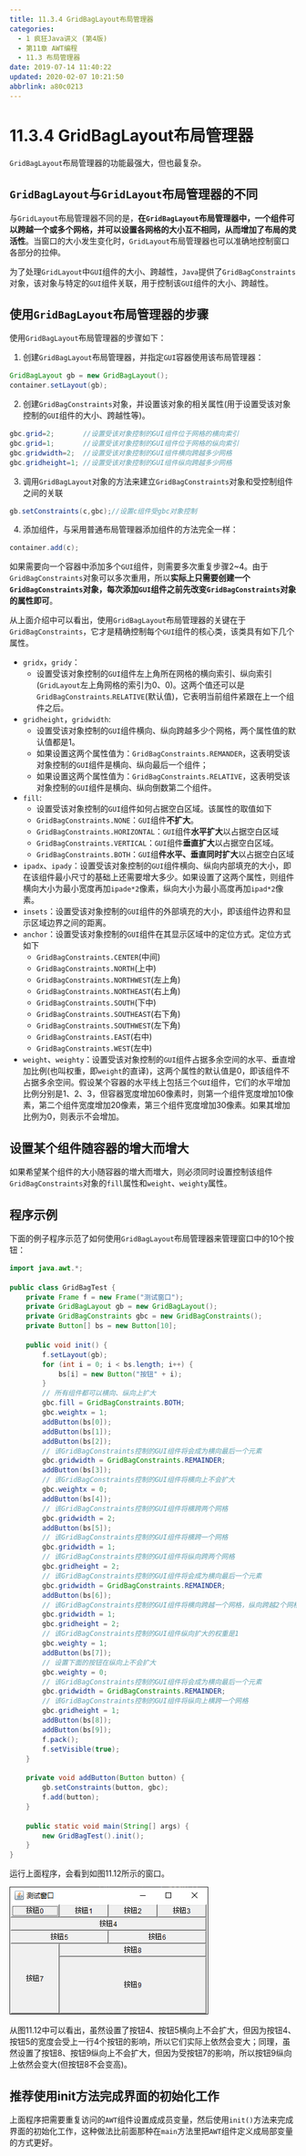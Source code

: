 ```yaml
---
title: 11.3.4 GridBagLayout布局管理器
categories: 
  - 1 疯狂Java讲义 (第4版)
  - 第11章 AWT编程
  - 11.3 布局管理器
date: 2019-07-14 11:40:22
updated: 2020-02-07 10:21:50
abbrlink: a80c0213
---
```

# 11.3.4 GridBagLayout布局管理器

`GridBagLayout`布局管理器的功能最强大，但也最复杂。

## `GridBagLayout`与`GridLayout`布局管理器的不同
与`GridLayout`布局管理器不同的是，**在`GridBagLayout`布局管理器中，一个组件可以跨越一个或多个网格，并可以设置各网格的大小互不相同，从而增加了布局的灵活性**。当窗口的大小发生变化时，`GridLayout`布局管理器也可以准确地控制窗口各部分的拉伸。

为了处理`GridLayout`中`GUI`组件的大小、跨越性，`Java`提供了`GridBagConstraints`对象，该对象与特定的`GUI`组件关联，用于控制该`GUI`组件的大小、跨越性。

## 使用`GridBagLayout`布局管理器的步骤

使用`GridBagLayout`布局管理器的步骤如下：

1. 创建`GridBagLayout`布局管理器，并指定`GUI`容器使用该布局管理器：
```java
GridBagLayout gb = new GridBagLayout();
container.setLayout(gb);
```
2. 创建`GridBagConstraints`对象，并设置该对象的相关属性(用于设置受该对象控制的`GUI`组件的大小、跨越性等)。
```java
gbc.grid=2;       //设置受该对象控制的GUI组件位于网格的横向索引
gbc.grid=1;       //设置受该对象控制的GUI组件位于网格的纵向索引
gbc.gridwidth=2;  //设置受该对象控制的GUI组件横向跨越多少网格
gbc.gridheight=1; //设置受该对象控制的GUI组件纵向跨越多少网格
```
3. 调用`GridBagLayout`对象的方法来建立`GridBagConstraints`对象和受控制组件之间的关联
```java
gb.setConstraints(c,gbc);//设置c组件受gbc对象控制
```
4. 添加组件，与采用普通布局管理器添加组件的方法完全一样：
```java
container.add(c);
```

如果需要向一个容器中添加多个`GUI`组件，则需要多次重复步骤2~4。由于`GridBagConstraints`对象可以多次重用，所以**实际上只需要创建一个`GridBagConstraints`对象，每次添加`GUI`组件之前先改变`GridBagConstraints`对象的属性即可**。

从上面介绍中可以看出，使用`GridBagLayout`布局管理器的关键在于`GridBagConstraints`，它才是精确控制每个`GUI`组件的核心类，该类具有如下几个属性。


- `gridx`，`gridy`：
  - 设置受该对象控制的`GUI`组件左上角所在网格的横向索引、纵向索引(`GridLayout`左上角网格的索引为0、0)。这两个值还可以是`GridBagConstraints`.`RELATIVE`(默认值)，它表明当前组件紧跟在上一个组件之后。
- `gridheight`，`gridwidth`:
  - 设置受该对象控制的`GUI`组件横向、纵向跨越多少个网格，两个属性值的默认值都是1。
  - 如果设置这两个属性值为：`GridBagConstraints.REMANDER`，这表明受该对象控制的`GUI`组件是横向、纵向最后一个组件；
  - 如果设置这两个属性值为：`GridBagConstraints.RELATIVE`，这表明受该对象控制的`GUI`组件是横向、纵向倒数第二个组件。
- `fill`:
  - 设置受该对象控制的`GUI`组件如何占据空白区域。该属性的取值如下
  - `GridBagConstraints.NONE`：`GUI`组件**不扩大**。
  - `GridBagConstraints.HORIZONTAL`：`GUI`组件**水平扩大**以占据空白区域
  - `GridBagConstraints.VERTICAL`：`GUI`组件**垂直扩大**以占据空白区域。
  - `GridBagConstraints.BOTH`：`GUI`组**件水平、垂直同时扩大**以占据空白区域
- `ipadx`、`ipady`：设置受该对象控制的`GUI`组件横向、纵向内部填充的大小，即在该组件最小尺寸的基础上还需要增大多少。如果设置了这两个属性，则组件横向大小为最小宽度再加`ipade*2`像素，纵向大小为最小高度再加`ipad*2`像素。
- `insets`：设置受该对象控制的`GUI`组件的外部填充的大小，即该组件边界和显示区域边界之间的距离。
- `anchor`：设置受该对象控制的`GUI`组件在其显示区域中的定位方式。定位方式如下
  - `GridBagConstraints.CENTER`(中间)
  - `GridBagConstraints.NORTH`(上中)
  - `GridBagConstraints.NORTHWEST`(左上角)
  - `GridBagConstraints.NORTHEAST`(右上角)
  - `GridBagConstraints.SOUTH`(下中)
  - `GridBagConstraints.SOUTHEAST`(右下角)
  - `GridBagConstraints.SOUTHWEST`(左下角)
  - `GridBagConstraints.EAST`(右中)
  - `GridBagConstraints.WEST`(左中)
- `weight`、`weighty`：设置受该对象控制的`GUI`组件占据多余空间的水平、垂直增加比例(也叫权重，即`weight`的直译)，这两个属性的默认值是0，即该组件不占据多余空间。假设某个容器的水平线上包括三个`GUI`组件，它们的水平增加比例分别是1、2、3，但容器宽度增加60像素时，则第一个组件宽度增加10像素，第二个组件宽度增加20像素，第三个组件宽度增加30像素。如果其增加比例为0，则表示不会增加。

## 设置某个组件随容器的增大而增大
如果希望某个组件的大小随容器的増大而増大，则必须同时设置控制该组件`GridBagConstraints`对象的`fill`属性和`weight`、`weighty`属性。

## 程序示例
下面的例子程序示范了如何使用`GridBagLayout`布局管理器来管理窗口中的10个按钮：
```java
import java.awt.*;

public class GridBagTest {
    private Frame f = new Frame("测试窗口");
    private GridBagLayout gb = new GridBagLayout();
    private GridBagConstraints gbc = new GridBagConstraints();
    private Button[] bs = new Button[10];

    public void init() {
        f.setLayout(gb);
        for (int i = 0; i < bs.length; i++) {
            bs[i] = new Button("按钮" + i);
        }
        // 所有组件都可以横向、纵向上扩大
        gbc.fill = GridBagConstraints.BOTH;
        gbc.weightx = 1;
        addButton(bs[0]);
        addButton(bs[1]);
        addButton(bs[2]);
        // 该GridBagConstraints控制的GUI组件将会成为横向最后一个元素
        gbc.gridwidth = GridBagConstraints.REMAINDER;
        addButton(bs[3]);
        // 该GridBagConstraints控制的GUI组件将横向上不会扩大
        gbc.weightx = 0;
        addButton(bs[4]);
        // 该GridBagConstraints控制的GUI组件将横跨两个网格
        gbc.gridwidth = 2;
        addButton(bs[5]);
        // 该GridBagConstraints控制的GUI组件将横跨一个网格
        gbc.gridwidth = 1;
        // 该GridBagConstraints控制的GUI组件将纵向跨两个网格
        gbc.gridheight = 2;
        // 该GridBagConstraints控制的GUI组件将会成为横向最后一个元素
        gbc.gridwidth = GridBagConstraints.REMAINDER;
        addButton(bs[6]);
        // 该GridBagConstraints控制的GUI组件将横向跨越一个网格，纵向跨越2个网格。
        gbc.gridwidth = 1;
        gbc.gridheight = 2;
        // 该GridBagConstraints控制的GUI组件纵向扩大的权重是1
        gbc.weighty = 1;
        addButton(bs[7]);
        // 设置下面的按钮在纵向上不会扩大
        gbc.weighty = 0;
        // 该GridBagConstraints控制的GUI组件将会成为横向最后一个元素
        gbc.gridwidth = GridBagConstraints.REMAINDER;
        // 该GridBagConstraints控制的GUI组件将纵向上横跨一个网格
        gbc.gridheight = 1;
        addButton(bs[8]);
        addButton(bs[9]);
        f.pack();
        f.setVisible(true);
    }

    private void addButton(Button button) {
        gb.setConstraints(button, gbc);
        f.add(button);
    }

    public static void main(String[] args) {
        new GridBagTest().init();
    }
}
```
运行上面程序，会看到如图11.12所示的窗口。

![这里有一张图片](https://raw.githubusercontent.com/lanlan2017/images/master/CrazyJavaHandout4/Chapter11/11.3.4/1.png)

从图11.12中可以看出，虽然设置了按钮4、按钮5横向上不会扩大，但因为按钮4、按钮5的宽度会受上一行4个按钮的影响，所以它们实际上依然会变大；同理，虽然设置了按钮8、按钮9纵向上不会扩大，但因为受按钮7的影响，所以按钮9纵向上依然会变大(但按钮8不会变高)。

## 推荐使用init方法完成界面的初始化工作
上面程序把需要重复访问的`AWT`组件设置成成员变量，然后使用`init()`方法来完成界面的初始化工作，这种做法比前面那种在`main`方法里把`AWT`组件定义成局部变量的方式更好。

<!-- CrazyJavaHandout4/Chapter11/11.3.4/ -->

